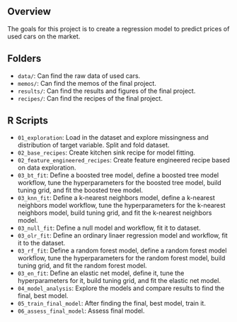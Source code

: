 ## Overview

The goals for this project is to create a regression model to predict prices of used cars on the market. 

## Folders

- `data/`: Can find the raw data of used cars.
- `memos/`: Can find the memos of the final project.
- `results/`: Can find the results and figures of the final project.
- `recipes/`: Can find the recipes of the final project.

## R Scripts
- `01_exploration`: Load in the dataset and explore missingness and distribution of target variable. Split and fold dataset.
- `02_base_recipes`: Create kitchen sink recipe for model fitting.
- `02_feature_engineered_recipes`: Create feature engineered recipe based on data exploration.
- `03_bt_fit`: Define a boosted tree model, define a boosted tree model workflow, tune the hyperparameters for the boosted tree model, build tuning grid, and fit the boosted tree model.
- `03_knn_fit`: Define a k-nearest neighbors model, define a k-nearest neighbors model workflow, tune the hyperparameters for the k-nearest neighbors model, build tuning grid, and fit the k-nearest neighbors model.
- `03_null_fit`: Define a null model and workflow, fit it to dataset.
- `03_olr_fit`: Define an ordinary linaer regression model and workflow, fit it to the dataset.
- `03_rf_fit`:  Define a random forest model, define a random forest model workflow, tune the hyperparameters for the random forest model, build tuning grid, and fit the random forest model.
- `03_en_fit`: Define an elastic net model, define it, tune the hyperparameters for it, build tuning grid, and fit the elastic net model.
- `04_model_analysis`:  Explore the  models and compare results to find the final, best model.
- `05_train_final_model`: After finding the final, best model, train it.
- `06_assess_final_model`: Assess final model.
